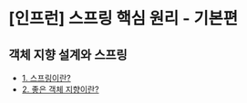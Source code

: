 # [인프런] 스프링 핵심 원리 - 기본편

## 객체 지향 설계와 스프링
- [1. 스프링이란?](1-what-is-spring.md)
- [2. 좋은 객체 지향이란?](2-what-is-good-oop.md)